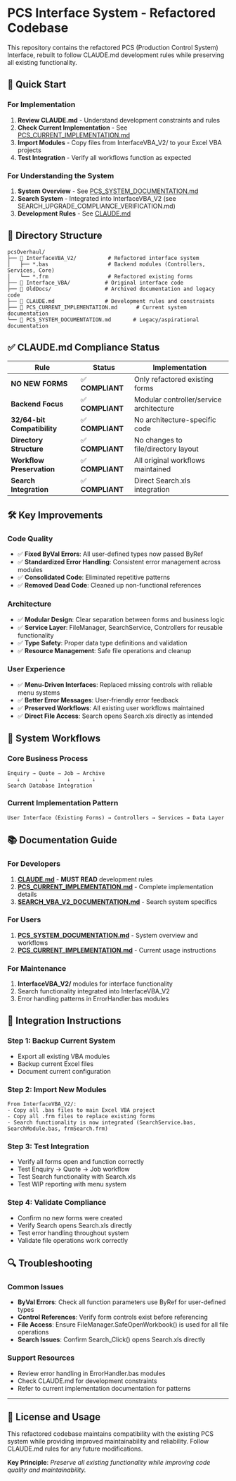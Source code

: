 # PCS Interface System - Refactored Codebase

This repository contains the refactored PCS (Production Control System) Interface, rebuilt to follow CLAUDE.md development rules while preserving all existing functionality.

## 🎯 Quick Start

### For Implementation
1. **Review CLAUDE.md** - Understand development constraints and rules
2. **Check Current Implementation** - See [PCS_CURRENT_IMPLEMENTATION.md](./PCS_CURRENT_IMPLEMENTATION.md)
3. **Import Modules** - Copy files from InterfaceVBA_V2/ to your Excel VBA projects
4. **Test Integration** - Verify all workflows function as expected

### For Understanding the System
1. **System Overview** - See [PCS_SYSTEM_DOCUMENTATION.md](./PCS_SYSTEM_DOCUMENTATION.md)
2. **Search System** - Integrated into InterfaceVBA_V2 (see SEARCH_UPGRADE_COMPLIANCE_VERIFICATION.md)
3. **Development Rules** - See [CLAUDE.md](./CLAUDE.md)

## 📁 Directory Structure

```
pcsOverhaul/
├── 📁 InterfaceVBA_V2/          # Refactored interface system
│   ├── *.bas                   # Backend modules (Controllers, Services, Core)
│   └── *.frm                   # Refactored existing forms
├── 📁 Interface_VBA/           # Original interface code
├── 📁 OldDocs/                 # Archived documentation and legacy code
├── 📄 CLAUDE.md                # Development rules and constraints
├── 📄 PCS_CURRENT_IMPLEMENTATION.md      # Current system documentation
└── 📄 PCS_SYSTEM_DOCUMENTATION.md       # Legacy/aspirational documentation
```

## ✅ CLAUDE.md Compliance Status

| Rule | Status | Implementation |
|------|--------|----------------|
| **NO NEW FORMS** | ✅ **COMPLIANT** | Only refactored existing forms |
| **Backend Focus** | ✅ **COMPLIANT** | Modular controller/service architecture |
| **32/64-bit Compatibility** | ✅ **COMPLIANT** | No architecture-specific code |
| **Directory Structure** | ✅ **COMPLIANT** | No changes to file/directory layout |
| **Workflow Preservation** | ✅ **COMPLIANT** | All original workflows maintained |
| **Search Integration** | ✅ **COMPLIANT** | Direct Search.xls integration |

## 🛠️ Key Improvements

### Code Quality
- ✅ **Fixed ByVal Errors**: All user-defined types now passed ByRef
- ✅ **Standardized Error Handling**: Consistent error management across modules
- ✅ **Consolidated Code**: Eliminated repetitive patterns
- ✅ **Removed Dead Code**: Cleaned up non-functional references

### Architecture
- ✅ **Modular Design**: Clear separation between forms and business logic
- ✅ **Service Layer**: FileManager, SearchService, Controllers for reusable functionality
- ✅ **Type Safety**: Proper data type definitions and validation
- ✅ **Resource Management**: Safe file operations and cleanup

### User Experience
- ✅ **Menu-Driven Interfaces**: Replaced missing controls with reliable menu systems
- ✅ **Better Error Messages**: User-friendly error feedback
- ✅ **Preserved Workflows**: All existing user workflows maintained
- ✅ **Direct File Access**: Search opens Search.xls directly as intended

## 🔄 System Workflows

### Core Business Process
```
Enquiry → Quote → Job → Archive
   ↓        ↓      ↓       ↓
Search Database Integration
```

### Current Implementation Pattern
```
User Interface (Existing Forms) → Controllers → Services → Data Layer
```

## 📚 Documentation Guide

### For Developers
1. **[CLAUDE.md](./CLAUDE.md)** - **MUST READ** development rules
2. **[PCS_CURRENT_IMPLEMENTATION.md](./PCS_CURRENT_IMPLEMENTATION.md)** - Complete implementation details
3. **[SEARCH_VBA_V2_DOCUMENTATION.md](./SEARCH_VBA_V2_DOCUMENTATION.md)** - Search system specifics

### For Users
1. **[PCS_SYSTEM_DOCUMENTATION.md](./PCS_SYSTEM_DOCUMENTATION.md)** - System overview and workflows
2. **[PCS_CURRENT_IMPLEMENTATION.md](./PCS_CURRENT_IMPLEMENTATION.md)** - Current usage instructions

### For Maintenance
1. **InterfaceVBA_V2/** modules for interface functionality
2. Search functionality integrated into InterfaceVBA_V2
3. Error handling patterns in ErrorHandler.bas modules

## 🚀 Integration Instructions

### Step 1: Backup Current System
- Export all existing VBA modules
- Backup current Excel files
- Document current configuration

### Step 2: Import New Modules
```
From InterfaceVBA_V2/:
- Copy all .bas files to main Excel VBA project
- Copy all .frm files to replace existing forms
- Search functionality is now integrated (SearchService.bas, SearchModule.bas, frmSearch.frm)
```

### Step 3: Test Integration
- Verify all forms open and function correctly
- Test Enquiry → Quote → Job workflow
- Test Search functionality with Search.xls
- Test WIP reporting with menu system

### Step 4: Validate Compliance
- Confirm no new forms were created
- Verify Search opens Search.xls directly
- Test error handling throughout system
- Validate file operations work correctly

## 🔍 Troubleshooting

### Common Issues
- **ByVal Errors**: Check all function parameters use ByRef for user-defined types
- **Control References**: Verify form controls exist before referencing
- **File Access**: Ensure FileManager.SafeOpenWorkbook() is used for all file operations
- **Search Issues**: Confirm Search_Click() opens Search.xls directly

### Support Resources
- Review error handling in ErrorHandler.bas modules
- Check CLAUDE.md for development constraints
- Refer to current implementation documentation for patterns

---

## 📄 License and Usage

This refactored codebase maintains compatibility with the existing PCS system while providing improved maintainability and reliability. Follow CLAUDE.md rules for any future modifications.

**Key Principle**: *Preserve all existing functionality while improving code quality and maintainability.*